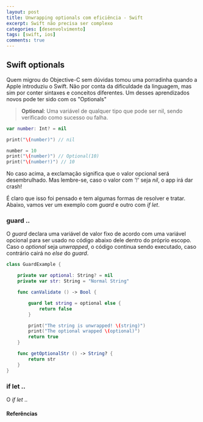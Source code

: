 ```yaml
---
layout: post
title: Unwrapping optionals com eficiência - Swift
excerpt: Swift não precisa ser complexo
categories: [desenvolvimento]
tags: [swift, ios]
comments: true
---
```


## Swift optionals

Quem migrou do Objective-C sem dúvidas tomou uma porradinha quando a Apple introduziu o Swift. Não por conta da dificuldade da linguagem, mas sim por conter sintaxes e conceitos diferentes. Um desses aprendizados novos pode ter sido com os "Optionals"

> __Optional__: Uma variável de qualquer tipo que pode ser nil, sendo verificado como sucesso ou falha.

``` swift
var number: Int? = nil

print("\(number)") // nil

number = 10
print("\(number)") // Optional(10)
print("\(number!)") // 10

```

No caso acima, a exclamação significa que o valor opcional será desembrulhado. Mas lembre-se, caso o valor com _'!'_ seja _nil_, o app irá dar crash!

É claro que isso foi pensado e tem algumas formas de resolver e tratar. Abaixo, vamos ver um exemplo com _guard_ e outro com _if let_.

### guard ..

O _guard_ declara uma variável de valor fixo de acordo com uma variável opcional para ser usado no código abaixo dele dentro do próprio escopo. Caso o _optional_ seja _unwrapped_, o código continua sendo executado, caso contrário cairá no _else_ do _guard_.

``` swift
class GuardExample {

    private var optional: String? = nil
    private var str: String = "Normal String"

    func canValidate () -> Bool {

        guard let string = optional else {
            return false
        }

        print("The string is unwrapped! \(string)")
        print("The optional wrapped \(optional)")
        return true
    }

    func getOptionalStr () -> String? {
        return str
    }
}
```

### if let ..

O _if let_ ..

#### Referências
